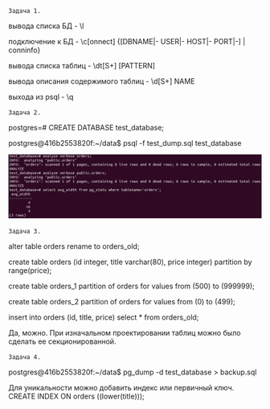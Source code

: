    Задача 1.

вывода списка БД - \l

подключение к БД - \c[onnect] {[DBNAME|- USER|- HOST|- PORT|-] | conninfo}

вывода списка таблиц - \dt[S+] [PATTERN]

вывода описания содержимого таблиц - \d[S+]  NAME

выхода из psql - \q

    Задача 2.

postgres=# CREATE DATABASE test_database;

postgres@416b2553820f:~/data$ psql -f test_dump.sql test_database

![Screenshot](6.4-2-1.png)


    Задача 3.

alter table orders rename to orders_old;

create table orders (id integer, title varchar(80), price integer) partition by range(price);

create table orders_1 partition of orders for values from (500) to (999999);

create table orders_2 partition of orders for values from (0) to (499);

insert into orders (id, title, price) select * from orders_old;

Да, можно. При изначальном проектировании таблиц можно было сделать ее секционированной.

    Задача 4.

postgres@416b2553820f:~/data$ pg_dump -d test_database > backup.sql

Для уникальности можно добавить индекс или первичный ключ.
    CREATE INDEX ON orders ((lower(title)));